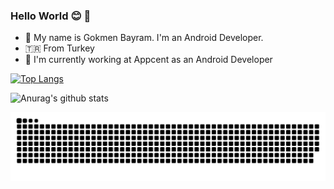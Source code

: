 ### Hello World 😊 👋

- 🌱 My name is Gokmen Bayram. I'm an Android Developer. 
- 🇹🇷 From Turkey
- 🏢 I'm currently working at Appcent as an Android Developer


[![Top Langs](https://github-readme-stats.vercel.app/api/top-langs/?username=gokmenbayram&layout=compact)](https://github.com/anuraghazra/github-readme-stats)
     
![Anurag's github stats](https://github-readme-stats.vercel.app/api?username=gokmenbayram&theme=radical)

![snake svg](https://github.com/gokmenbayram/gokmenbayram/blob/output/github-contribution-grid-snake.svg)

<!--
**gokmenbayram/gokmenbayram** is a ✨ _special_ ✨ repository because its `README.md` (this file) appears on your GitHub profile.

Here are some ideas to get you started:

- 🔭 I’m currently working on ...
- 🌱 I’m currently learning ...
- 👯 I’m looking to collaborate on ...
- 🤔 I’m looking for help with ...
- 💬 Ask me about ...
- 📫 How to reach me: ...
- 😄 Pronouns: ...
- ⚡ Fun fact: ...
-->
